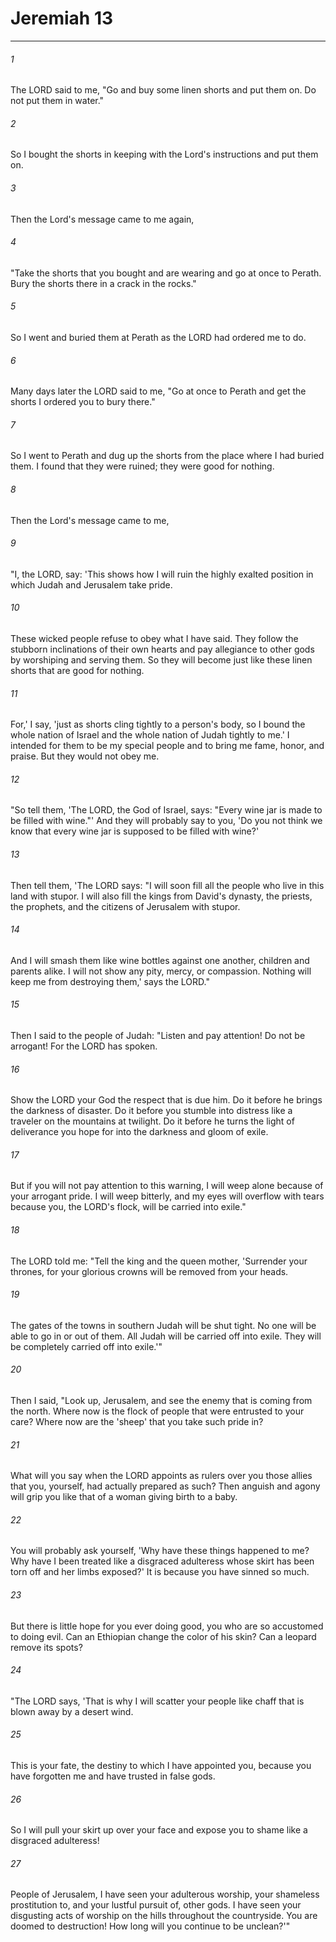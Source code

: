 # Jeremiah 13
***



###### 1 
The LORD said to me, "Go and buy some linen shorts and put them on. Do not put them in water." 

###### 2 
So I bought the shorts in keeping with the Lord's instructions and put them on. 

###### 3 
Then the Lord's message came to me again, 

###### 4 
"Take the shorts that you bought and are wearing and go at once to Perath. Bury the shorts there in a crack in the rocks." 

###### 5 
So I went and buried them at Perath as the LORD had ordered me to do. 

###### 6 
Many days later the LORD said to me, "Go at once to Perath and get the shorts I ordered you to bury there." 

###### 7 
So I went to Perath and dug up the shorts from the place where I had buried them. I found that they were ruined; they were good for nothing. 

###### 8 
Then the Lord's message came to me, 

###### 9 
"I, the LORD, say: 'This shows how I will ruin the highly exalted position in which Judah and Jerusalem take pride. 

###### 10 
These wicked people refuse to obey what I have said. They follow the stubborn inclinations of their own hearts and pay allegiance to other gods by worshiping and serving them. So they will become just like these linen shorts that are good for nothing. 

###### 11 
For,' I say, 'just as shorts cling tightly to a person's body, so I bound the whole nation of Israel and the whole nation of Judah tightly to me.' I intended for them to be my special people and to bring me fame, honor, and praise. But they would not obey me. 

###### 12 
"So tell them, 'The LORD, the God of Israel, says: "Every wine jar is made to be filled with wine."' And they will probably say to you, 'Do you not think we know that every wine jar is supposed to be filled with wine?' 

###### 13 
Then tell them, 'The LORD says: "I will soon fill all the people who live in this land with stupor. I will also fill the kings from David's dynasty, the priests, the prophets, and the citizens of Jerusalem with stupor. 

###### 14 
And I will smash them like wine bottles against one another, children and parents alike. I will not show any pity, mercy, or compassion. Nothing will keep me from destroying them,' says the LORD." 

###### 15 
Then I said to the people of Judah: "Listen and pay attention! Do not be arrogant! For the LORD has spoken. 

###### 16 
Show the LORD your God the respect that is due him. Do it before he brings the darkness of disaster. Do it before you stumble into distress like a traveler on the mountains at twilight. Do it before he turns the light of deliverance you hope for into the darkness and gloom of exile. 

###### 17 
But if you will not pay attention to this warning, I will weep alone because of your arrogant pride. I will weep bitterly, and my eyes will overflow with tears because you, the LORD's flock, will be carried into exile." 

###### 18 
The LORD told me: "Tell the king and the queen mother, 'Surrender your thrones, for your glorious crowns will be removed from your heads. 

###### 19 
The gates of the towns in southern Judah will be shut tight. No one will be able to go in or out of them. All Judah will be carried off into exile. They will be completely carried off into exile.'" 

###### 20 
Then I said, "Look up, Jerusalem, and see the enemy that is coming from the north. Where now is the flock of people that were entrusted to your care? Where now are the 'sheep' that you take such pride in? 

###### 21 
What will you say when the LORD appoints as rulers over you those allies that you, yourself, had actually prepared as such? Then anguish and agony will grip you like that of a woman giving birth to a baby. 

###### 22 
You will probably ask yourself, 'Why have these things happened to me? Why have I been treated like a disgraced adulteress whose skirt has been torn off and her limbs exposed?' It is because you have sinned so much. 

###### 23 
But there is little hope for you ever doing good, you who are so accustomed to doing evil. Can an Ethiopian change the color of his skin? Can a leopard remove its spots? 

###### 24 
"The LORD says, 'That is why I will scatter your people like chaff that is blown away by a desert wind. 

###### 25 
This is your fate, the destiny to which I have appointed you, because you have forgotten me and have trusted in false gods. 

###### 26 
So I will pull your skirt up over your face and expose you to shame like a disgraced adulteress! 

###### 27 
People of Jerusalem, I have seen your adulterous worship, your shameless prostitution to, and your lustful pursuit of, other gods. I have seen your disgusting acts of worship on the hills throughout the countryside. You are doomed to destruction! How long will you continue to be unclean?'"
